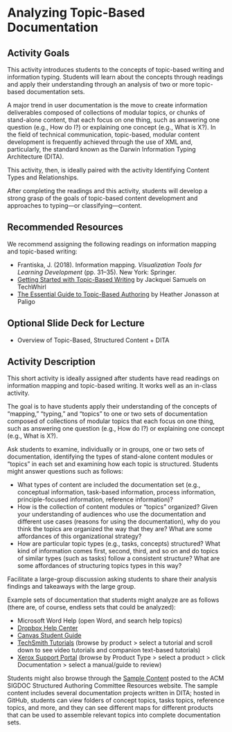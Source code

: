 # Analyzing Topic-Based Documentation

## Activity Goals 

This activity introduces students to the concepts of topic-based writing and information typing. Students will learn about the concepts through readings and apply their understanding through an analysis of two or more topic-based documentation sets.

A major trend in user documentation is the move to create information deliverables composed of collections of modular topics, or chunks of stand-alone content, that each focus on one thing, such as answering one question (e.g., How do I?) or explaining one concept (e.g., What is X?). In the field of technical communication, topic-based, modular content development is frequently achieved through the use of XML and, particularly, the standard known as the Darwin Information Typing Architecture (DITA).

This activity, then, is ideally paired with the activity Identifying Content Types and Relationships. 

After completing the readings and this activity, students will develop a strong grasp of the goals of topic-based content development and approaches to typing—or classifying—content.

## Recommended Resources

We recommend assigning the following readings on information mapping and topic-based writing:

* Frantiska, J. (2018). Information mapping. *Visualization Tools for Learning Development* (pp. 31–35). New York: Springer.
* [Getting Started with Topic-Based Writing](https://techwhirl.com/getting-started-with-topic-based-writing/) by Jackquei Samuels on TechWhirl 
* [The Essential Guide to Topic-Based Authoring](https://paligo.net/blog/structured-authoring/the-essential-guide-to-topic-based-authoring/) by Heather Jonasson at Paligo

## Optional Slide Deck for Lecture

* Overview of Topic-Based, Structured Content + DITA

## Activity Description

This short activity is ideally assigned after students have read readings on information mapping and topic-based writing. It works well as an in-class activity. 

The goal is to have students apply their understanding of the concepts of “mapping,” “typing,” and “topics” to one or two sets of documentation composed of collections of modular topics that each focus on one thing, such as answering one question (e.g., How do I?) or explaining one concept (e.g., What is X?).

Ask students to examine, individually or in groups, one or two sets of documentation, identifying the types of stand-alone content modules or “topics” in each set and examining how each topic is structured. Students might answer questions such as follows: 

* What types of content are included the documentation set (e.g., conceptual information, task-based information, process information, principle-focused information, reference information)?
* How is the collection of content modules or “topics” organized? Given your understanding of audiences who use the documentation and different use cases (reasons for using the documentation), why do you think the topics are organized the way that they are? What are some affordances of this organizational strategy? 
* How are particular topic types (e.g., tasks, concepts) structured? What kind of information comes first, second, third, and so on and do topics of similar types (such as tasks) follow a consistent structure? What are some affordances of structuring topics types in this way?

Facilitate a large-group discussion asking students to share their analysis findings and takeaways with the large group. 

Example sets of documentation that students might analyze are as follows (there are, of course, endless sets that could be analyzed): 

* Microsoft Word Help (open Word, and search help topics)
* [Dropbox Help Center](https://help.dropbox.com/) 
* [Canvas Student Guide](https://community.canvaslms.com/t5/Student-Guide/tkb-p/student)  
* [TechSmith Tutorials](https://www.techsmith.com/learn/tutorials/) (browse by product > select a tutorial and scroll down to see video tutorials and companion text-based tutorials)
* [Xerox Support Portal](https://www.support.xerox.com/en-us) (browse by Product Type > select a product > click Documentation > select a manual/guide to review)
  
Students might also browse through the [Sample Content](https://acm-sigdoc-structured.org/3-sample-content.html) posted to the ACM SIGDOC Structured Authoring Committee Resources website. The sample content includes several documentation projects written in DITA; hosted in GitHub, students can view folders of concept topics, tasks topics, reference topics, and more, and they can see different maps for different products that can be used to assemble relevant topics into complete documentation sets. 


